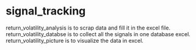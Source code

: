 # signal_tracking
return_volatility_analysis is to scrap data and fill it in the excel file.
return_volatility_databse is to collect all the signals in one database excel.
return_volatility_picture is to visualize the data in excel.
